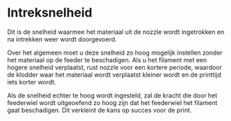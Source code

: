 Intreksnelheid
====
Dit is de snelheid waarmee het materiaal uit de nozzle wordt ingetrokken en na intrekken weer wordt doorgevoerd.

Over het algemeen moet u deze snelheid zo hoog mogelijk instellen zonder het materiaal op de feeder te beschadigen. Als u het filament met een hogere snelheid verplaatst, rust nozzle voor een kortere periode, waardoor de klodder waar het materiaal wordt verplaatst kleiner wordt en de printtijd iets korter wordt.


Als de snelheid echter te hoog wordt ingesteld, zal de kracht die door het feederwiel wordt uitgeoefend zo hoog zijn dat het feederwiel het filament gaat beschadigen. Dit verkleint de kans op succes voor de print.